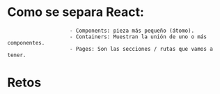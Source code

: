 # Como se separa React:
                        - Components: pieza más pequeño (átomo).
                        - Containers: Muestran la unión de uno o más componentes.
                        - Pages: Son las secciones / rutas que vamos a tener.
# Retos
